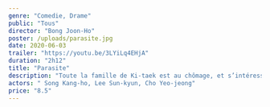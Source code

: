 ```yaml
---
genre: "Comedie, Drame"
public: "Tous"
director: "Bong Joon-Ho"
poster: /uploads/parasite.jpg
date: 2020-06-03
trailer: "https://youtu.be/3LYiLq4EHjA"
duration: "2h12"
title: "Parasite"
description: "Toute la famille de Ki-taek est au chômage, et s’intéresse fortement au train de vie de la richissime famille Park. Un jour, leur fils réussit à se faire recommander pour donner des cours particuliers d’anglais chez les Park. C’est le début d’un engrenage incontrôlable, dont personne ne sortira véritablement indemne…"
actors: " Song Kang-ho, Lee Sun-kyun, Cho Yeo-jeong"
price: "8.5"
---
```

